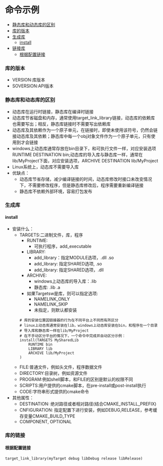 # 命令示例
- [静态库和动态库的区别](#静态库和动态库的区别)
- [库的版本](#库的版本)
- [生成库](#生成库)
    - [install](#install)
- [链接库](#库的链接)
    - [根据配置链接](#根据配置链接)

### 库的版本
- VERSION:库版本
- SOVERSION:API版本

### 静态库和动态库的区别
- 动态库在运行时链接，静态库在编译时链接
- 动态库节省磁盘和内存，通常使用target_link_library链接，动态库的依赖库也需要写出；相反，静态库链接时不需要写出依赖库
- 动态库及其依赖作为一个原子单元，在链接时，即使未使用该符号，仍然会链接动态库及其依赖；静态库中每一个obj对象文件作为一个原子单元，只有使用到才会链接
- windows上动态库通常存放在bin目录下，和可执行文件一样，对应安装选项RUNTIME DESTINATION bin;动态库的导入库与静态库一样，通常在lib/MyProject下面，对应安装选项，ARCHIVE DESTINATION lib/MyProject
- Linux系统上，动态库不需要导入库
- 优缺点：  
    - 动态库节省存储，减少编译链接的时间，动态库修改时接口未改变情况下，不需要修改程序，但是静态库修改后，程序需要重新编译链接
    - 静态库不依赖外部环境，容易打包发布

### 生成库
#### install
- 安装什么：
    - TARGETS:二进制文件，库，程序
        - RUNTIME:
            - 可执行程序，add_executable
        - LIBRARY:
            - add_library：指定MODULE选项，.dll .so
            - add_library: 指定SHARED选项, .so
            - add_library: 指定SHARED选项，.dll
        - ARCHIVE:
            - windows上动态库的导入库：.lib
            - 静态库: .lib .a
        - 如果Targetsw是库，则可以指定选项:
            - NAMELINK_ONLY
            - NAMELINK_SKIP
            - 未指定，则默认都安装
        ```
        # 库的安装位置因链接器的行为在不同平台上不同而有所区分
        # linux上动态库通常安装在lib，windows上动态库安装在bin，和程序在一个目录
        # 导入库和静态库一样在lib/MyProject
        # 在不手动区分平台的情况下，一个命令中完成并自动区分示例：
        install(TARGETS MySharedLib
            RUNTIME bin
            LIBRARY lib
            ARCHIVE lib/MyProject
        )
        ```
    - FILE:普通文件，例如头文件，程序数据文件
    - DIRECTORY:目录树，例如资源文件
    - PROGRAM:例如shell脚本，和FILE的区别是默认的权限不同
    - SCRIPTS:用户提供的cmake脚本，在pre-install或post-install执行
    - CODE:字符串形式提供的cmake命令
- 其他属性：
    - DESTINATION: 绝对路径或者相对路径(结合CMAKE_INSTALL_PREFIX)
    - CNFIGURATION: 指定配置下进行安装，例如DEBUG,RELEASE，参考缓存变量CMAKE_BUILD_TYPE
    - COMPONENT, OPTIONAL
 
### 库的链接
#### 根据配置链接
```
target_link_library(myTarget debug libDebug release libRelease)
```